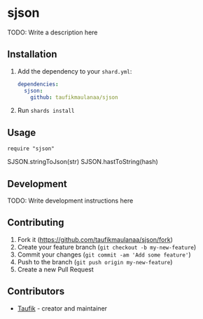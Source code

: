 # sjson

TODO: Write a description here

## Installation

1. Add the dependency to your `shard.yml`:

   ```yaml
   dependencies:
     sjson:
       github: taufikmaulanaa/sjson
   ```

2. Run `shards install`

## Usage

```crystal
require "sjson"
```

SJSON.stringToJson(str)
SJSON.hastToString(hash)

## Development

TODO: Write development instructions here

## Contributing

1. Fork it (<https://github.com/taufikmaulanaa/sjson/fork>)
2. Create your feature branch (`git checkout -b my-new-feature`)
3. Commit your changes (`git commit -am 'Add some feature'`)
4. Push to the branch (`git push origin my-new-feature`)
5. Create a new Pull Request

## Contributors

- [Taufik](https://github.com/taufikmaulanaa) - creator and maintainer
